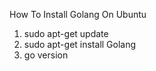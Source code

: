 How To Install Golang On Ubuntu

1. sudo apt-get update
2. sudo apt-get install Golang
3. go version
